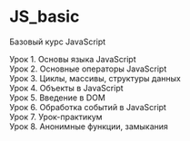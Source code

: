 # JS_basic  

Базовый курс JavaScript  

Урок 1. Основы языка JavaScript  
Урок 2. Основные операторы JavaScript  
Урок 3. Циклы, массивы, структуры данных  
Урок 4. Объекты в JavaScript  
Урок 5. Введение в DOM  
Урок 6. Обработка событий в JavaScript  
Урок 7. Урок-практикум  
Урок 8. Анонимные функции, замыкания  
